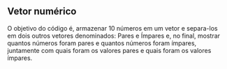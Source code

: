 ## Vetor numérico

O objetivo do código é, armazenar 10 números em um vetor e separa-los em dois outros vetores denominados: Pares e Ímpares e, no final, mostrar quantos números foram pares e quantos números foram ímpares, juntamente com quais foram os valores pares e quais foram os valores ímpares.